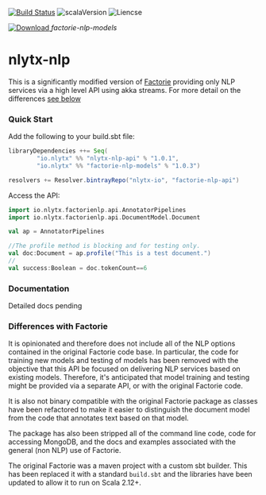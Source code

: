 [![Build Status](https://travis-ci.org/nlytx/nlytx-nlp.svg?branch=master)](https://travis-ci.org/nlytx/nlytx-nlp) ![scalaVersion](https://img.shields.io/badge/scala-2.12.4-blue.svg) ![Liencse](https://img.shields.io/badge/License-Apache%202.0-lightgrey.svg)

[ ![Download](https://api.bintray.com/packages/nlytx/nlytx-nlp/factorie-nlp-models/images/download.svg) ](https://bintray.com/nlytx/nlytx-nlp/factorie-nlp-models/_latestVersion) *factorie-nlp-models*

# nlytx-nlp

This is a significantly modified version of [Factorie](https://github.com/factorie/factorie) providing only NLP services via a high level API using akka streams. For more detail on the differences [see below](#diffs)

### Quick Start

Add the following to your build.sbt file:

```scala
libraryDependencies ++= Seq(
        "io.nlytx" %% "nlytx-nlp-api" % "1.0.1",
        "io.nlytx" %% "factorie-nlp-models" % "1.0.3")

resolvers += Resolver.bintrayRepo("nlytx-io", "factorie-nlp-api")
```

Access the API:

```scala
import io.nlytx.factorienlp.api.AnnotatorPipelines
import io.nlytx.factorienlp.api.DocumentModel.Document

val ap = AnnotatorPipelines

//The profile method is blocking and for testing only.
val doc:Document = ap.profile("This is a test document.")
//
val success:Boolean = doc.tokenCount==6
```

### Documentation

Detailed docs pending

### Differences with Factorie<a name="diffs"></a>

It is opinionated and therefore does not include all of the NLP options contained in the original Factorie code base. In particular, the code for training new models and testing of models has been removed with the objective that this API be focused on delivering NLP services based on existing models. Therefore, it's anticipated that model training and testing might be provided via a separate API, or with the original Factorie code.

It is also not binary compatible with the original Factorie package as classes have been refactored to make it easier to distinguish the document model from the code that annotates text based on that model.

The package has also been stripped all of the command line code, code for accessing MongoDB, and the docs and examples associated with the general (non NLP) use of Factorie.

The original Factorie was a maven project with a custom sbt builder. This has been replaced it with a standard ```build.sbt```
and the libraries have been updated to allow it to run on Scala 2.12+.





